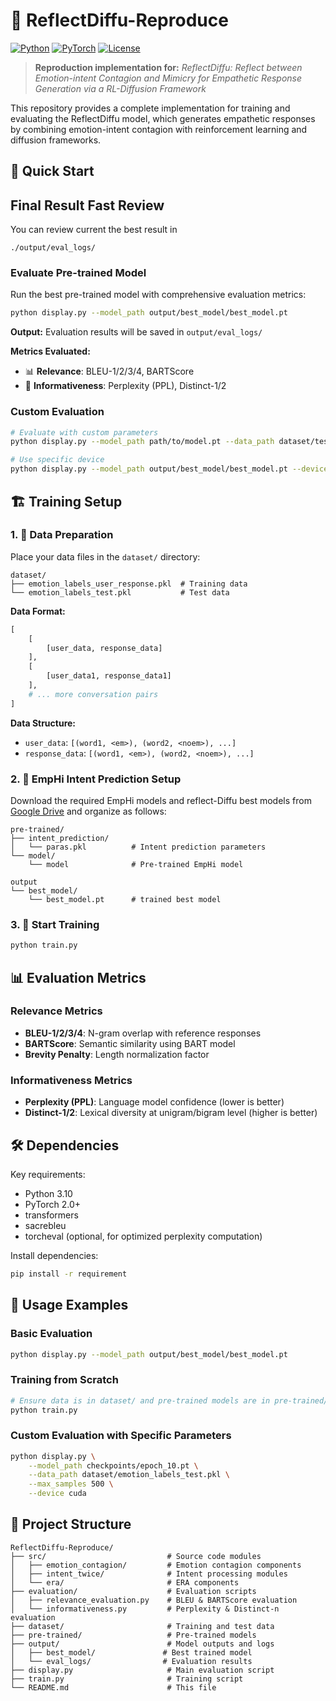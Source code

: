 # 🤖 ReflectDiffu-Reproduce

[![Python](https://img.shields.io/badge/Python-3.8+-blue.svg)](https://www.python.org/downloads/)
[![PyTorch](https://img.shields.io/badge/PyTorch-2.0+-red.svg)](https://pytorch.org/)
[![License](https://img.shields.io/badge/License-MIT-green.svg)](LICENSE)

> **Reproduction implementation for:** *ReflectDiffu: Reflect between Emotion-intent Contagion and Mimicry for Empathetic Response Generation via a RL-Diffusion Framework*

This repository provides a complete implementation for training and evaluating the ReflectDiffu model, which generates empathetic responses by combining emotion-intent contagion with reinforcement learning and diffusion frameworks.

## 🚀 Quick Start

## Final Result Fast Review
You can review current the best result in
```
./output/eval_logs/
```

### Evaluate Pre-trained Model

Run the best pre-trained model with comprehensive evaluation metrics:

```bash
python display.py --model_path output/best_model/best_model.pt
```

**Output:** Evaluation results will be saved in `output/eval_logs/`

**Metrics Evaluated:**
- 📊 **Relevance**: BLEU-1/2/3/4, BARTScore
- 🎯 **Informativeness**: Perplexity (PPL), Distinct-1/2

### Custom Evaluation

```bash
# Evaluate with custom parameters
python display.py --model_path path/to/model.pt --data_path dataset/test.pkl --max_samples 200

# Use specific device
python display.py --model_path output/best_model/best_model.pt --device cuda
```

## 🏗️ Training Setup

### 1. 📁 Data Preparation

Place your data files in the `dataset/` directory:

```
dataset/
├── emotion_labels_user_response.pkl  # Training data
└── emotion_labels_test.pkl           # Test data
```

**Data Format:**
```python
[
    [
        [user_data, response_data]
    ],
    [
        [user_data1, response_data1]
    ],
    # ... more conversation pairs
]
```

**Data Structure:**
- `user_data`: `[(word1, <em>), (word2, <noem>), ...]`
- `response_data`: `[(word1, <em>), (word2, <noem>), ...]`

### 2. 🧠 EmpHi Intent Prediction Setup

Download the required EmpHi models and reflect-Diffu best models from [Google Drive](https://drive.google.com/drive/folders/148Ftrh_mH8y7_yOap2h9CmMXxYn4cgc0?usp=drive_link) and organize as follows:

```
pre-trained/
├── intent_prediction/
│   └── paras.pkl          # Intent prediction parameters
└── model/
    └── model              # Pre-trained EmpHi model

output
└── best_model/
    └── best_model.pt      # trained best model
```

### 3. 🚂 Start Training

```bash
python train.py
```

## 📊 Evaluation Metrics

### Relevance Metrics
- **BLEU-1/2/3/4**: N-gram overlap with reference responses
- **BARTScore**: Semantic similarity using BART model
- **Brevity Penalty**: Length normalization factor

### Informativeness Metrics
- **Perplexity (PPL)**: Language model confidence (lower is better)
- **Distinct-1/2**: Lexical diversity at unigram/bigram level (higher is better)

## 🛠️ Dependencies

Key requirements:
- Python 3.10
- PyTorch 2.0+
- transformers
- sacrebleu
- torcheval (optional, for optimized perplexity computation)

Install dependencies:
```bash
pip install -r requirement
```

## 📝 Usage Examples

### Basic Evaluation
```bash
python display.py --model_path output/best_model/best_model.pt
```

### Training from Scratch
```bash
# Ensure data is in dataset/ and pre-trained models are in pre-trained/
python train.py
```

### Custom Evaluation with Specific Parameters
```bash
python display.py \
    --model_path checkpoints/epoch_10.pt \
    --data_path dataset/emotion_labels_test.pkl \
    --max_samples 500 \
    --device cuda
```

## 📂 Project Structure

```
ReflectDiffu-Reproduce/
├── src/                           # Source code modules
│   ├── emotion_contagion/         # Emotion contagion components
│   ├── intent_twice/              # Intent processing modules
│   └── era/                       # ERA components
├── evaluation/                    # Evaluation scripts
│   ├── relevance_evaluation.py    # BLEU & BARTScore evaluation
│   └── informativeness.py         # Perplexity & Distinct-n evaluation
├── dataset/                       # Training and test data
├── pre-trained/                   # Pre-trained models
├── output/                        # Model outputs and logs
│   ├── best_model/               # Best trained model
│   └── eval_logs/                # Evaluation results
├── display.py                     # Main evaluation script
├── train.py                       # Training script
└── README.md                      # This file
```

